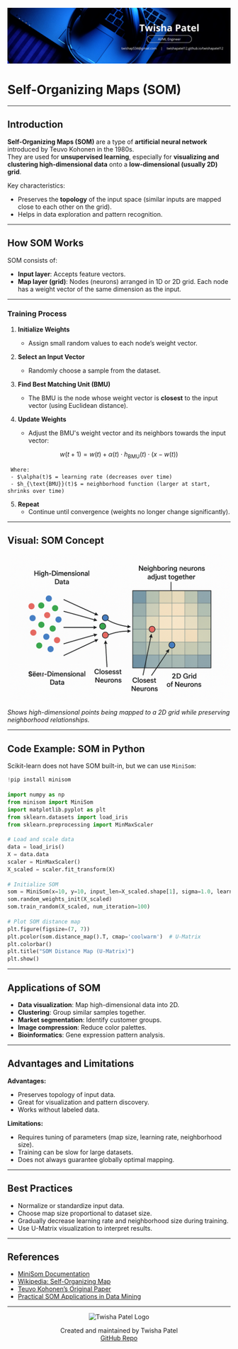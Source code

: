 ![Banner](https://github.com/twishapatel12/AI-ML-Journal/blob/main/assets/aiml-banner.png)

# Self-Organizing Maps (SOM)

---

## Introduction

**Self-Organizing Maps (SOM)** are a type of **artificial neural network** introduced by Teuvo Kohonen in the 1980s.  
They are used for **unsupervised learning**, especially for **visualizing and clustering high-dimensional data** onto a **low-dimensional (usually 2D) grid**.

Key characteristics:
- Preserves the **topology** of the input space (similar inputs are mapped close to each other on the grid).
- Helps in data exploration and pattern recognition.

---

## How SOM Works

SOM consists of:
- **Input layer**: Accepts feature vectors.
- **Map layer (grid)**: Nodes (neurons) arranged in 1D or 2D grid. Each node has a weight vector of the same dimension as the input.

---

### Training Process

1. **Initialize Weights**  
   - Assign small random values to each node’s weight vector.

2. **Select an Input Vector**  
   - Randomly choose a sample from the dataset.

3. **Find Best Matching Unit (BMU)**  
   - The BMU is the node whose weight vector is **closest** to the input vector (using Euclidean distance).

4. **Update Weights**  
   - Adjust the BMU's weight vector and its neighbors towards the input vector:

$$
w(t+1) = w(t) + \alpha(t) \cdot h_{\text{BMU}}(t) \cdot (x - w(t))
$$

     Where:
     - $\alpha(t)$ = learning rate (decreases over time)
     - $h_{\text{BMU}}(t)$ = neighborhood function (larger at start, shrinks over time)

5. **Repeat**  
   - Continue until convergence (weights no longer change significantly).

---

## Visual: SOM Concept

<p align="center">
  <img src="https://github.com/twishapatel12/AI-ML-Journal/blob/main/assets/som-concept.png" alt="Self-Organizing Map Concept Diagram" width="500"/>
</p>

*Shows high-dimensional points being mapped to a 2D grid while preserving neighborhood relationships.*

---

## Code Example: SOM in Python

Scikit-learn does not have SOM built-in, but we can use `MiniSom`:

```python
!pip install minisom

import numpy as np
from minisom import MiniSom
import matplotlib.pyplot as plt
from sklearn.datasets import load_iris
from sklearn.preprocessing import MinMaxScaler

# Load and scale data
data = load_iris()
X = data.data
scaler = MinMaxScaler()
X_scaled = scaler.fit_transform(X)

# Initialize SOM
som = MiniSom(x=10, y=10, input_len=X_scaled.shape[1], sigma=1.0, learning_rate=0.5)
som.random_weights_init(X_scaled)
som.train_random(X_scaled, num_iteration=100)

# Plot SOM distance map
plt.figure(figsize=(7, 7))
plt.pcolor(som.distance_map().T, cmap='coolwarm')  # U-Matrix
plt.colorbar()
plt.title("SOM Distance Map (U-Matrix)")
plt.show()
````

---

## Applications of SOM

* **Data visualization**: Map high-dimensional data into 2D.
* **Clustering**: Group similar samples together.
* **Market segmentation**: Identify customer groups.
* **Image compression**: Reduce color palettes.
* **Bioinformatics**: Gene expression pattern analysis.

---

## Advantages and Limitations

**Advantages:**

* Preserves topology of input data.
* Great for visualization and pattern discovery.
* Works without labeled data.

**Limitations:**

* Requires tuning of parameters (map size, learning rate, neighborhood size).
* Training can be slow for large datasets.
* Does not always guarantee globally optimal mapping.

---

## Best Practices

* Normalize or standardize input data.
* Choose map size proportional to dataset size.
* Gradually decrease learning rate and neighborhood size during training.
* Use U-Matrix visualization to interpret results.

---

## References

* [MiniSom Documentation](https://github.com/JustGlowing/minisom)
* [Wikipedia: Self-Organizing Map](https://en.wikipedia.org/wiki/Self-organizing_map)
* [Teuvo Kohonen’s Original Paper](https://ieeexplore.ieee.org/document/58325)
* [Practical SOM Applications in Data Mining](https://link.springer.com/chapter/10.1007/3-540-36530-0_8)

---

<p align="center">
  <img src="https://github.com/twishapatel12/AI-ML-Journal/blob/main/assets/twisha-patel-logo.png" alt="Twisha Patel Logo" width="80"/>
</p>
<p align="center">
  Created and maintained by Twisha Patel  
  <br>
  <a href="https://github.com/twishapatel12/AI-ML-Journal">GitHub Repo</a>
</p>